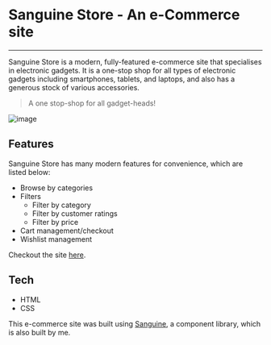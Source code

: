 # Sanguine Store - An e-Commerce site

---

Sanguine Store is a modern, fully-featured e-commerce site that specialises in electronic gadgets. It is a one-stop shop for all types of electronic gadgets including smartphones, tablets, and laptops, and also has a generous stock of various accessories.

> A one stop-shop for all gadget-heads!

![image](https://user-images.githubusercontent.com/84724590/155180748-c9880146-0a2d-45a8-b6b5-e453020b78b8.png)

## Features

Sanguine Store has many modern features for convenience, which are listed below:

- Browse by categories
- Filters
  - Filter by category
  - Filter by customer ratings
  - Filter by price
- Cart management/checkout
- Wishlist management

Checkout the site [here][sanguine-store].

## Tech

- HTML
- CSS

This e-commerce site was built using [Sanguine][sanguine-ui], a component library, which is also built by me.

[sanguine-store]: https://inspiring-shockley-7171f7.netlify.app
[sanguine-ui]: https://deploy-preview-7--sad-haibt-42112c.netlify.app
